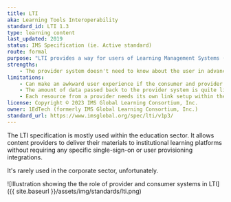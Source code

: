```yaml
---
title: LTI
aka: Learning Tools Interoperability
standard_id: LTI 1.3
type: learning content
last_updated: 2019
status: IMS Specification (ie. Active standard)
route: formal
purpose: "LTI provides a way for users of Learning Management Systems (LMS) or platforms to access remote tools and content."
strengths:
    - The provider system doesn't need to know about the user in advance
limitations:
    - Can make an awkward user experience if the consumer and provider systems' user interfaces are not well matched
    - The amount of data passed back to the provider system is quite limited
    - Each resource from a provider needs its own link setup within the consumer system
license: Copyright © 2023 IMS Global Learning Consortium, Inc.
owner: 1EdTech (formerly IMS Global Learning Consortium, Inc.)
standard_url: https://www.imsglobal.org/spec/lti/v1p3/
---
```

The LTI specification is mostly used within the education sector. It allows content providers to deliver their materials to institutional learning platforms without requiring any specific single-sign-on or user provisioning integrations.

It's rarely used in the corporate sector, unfortunately.

![Illustration showing the the role of provider and consumer systems in LTI]({{ site.baseurl }}/assets/img/standards/lti.png)